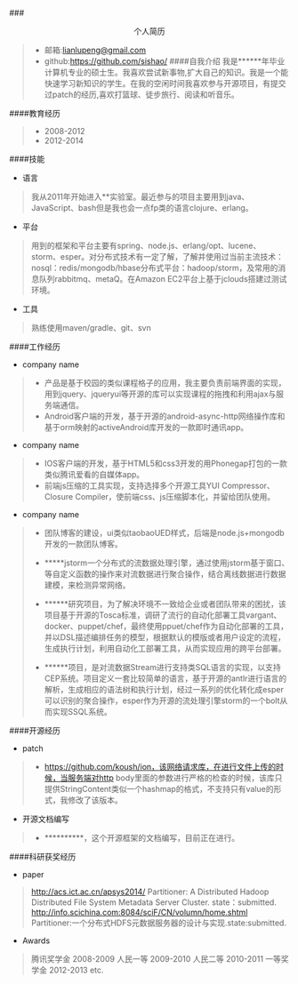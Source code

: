 ###<center>个人简历</center>

> * 邮箱:lianlupeng@gmail.com
> * github:https://github.com/sishao/
####自我介绍
>  我是******年毕业计算机专业的硕士生。我喜欢尝试新事物,扩大自己的知识。我是一个能快速学习新知识的学生。在我的空闲时间我喜欢参与开源项目，有提交过patch的经历,喜欢打篮球、徒步旅行、阅读和听音乐。

####教育经历

> * 2008-2012 
> * 2012-2014 

####技能
* 语言

> 我从2011年开始进入**实验室。最近参与的项目主要用到java、JavaScript、bash但是我也会一点fp类的语言clojure、erlang。

* 平台

> 用到的框架和平台主要有spring、node.js、erlang/opt、lucene、storm、esper。对分布式技术有一定了解，了解并使用过当前主流技术：nosql：redis/mongodb/hbase分布式平台：hadoop/storm，及常用的消息队列rabbitmq、metaQ。在Amazon EC2平台上基于jclouds搭建过测试环境。

* 工具

> 熟练使用maven/gradle、git、svn

####工作经历
* company name
 

> -   产品是基于校园的类似课程格子的应用，我主要负责前端界面的实现，用到jquery、jqueryui等开源的库可以实现课程的拖拽和利用ajax与服务端通信。
> -   Android客户端的开发，基于开源的android-async-http网络操作库和基于orm映射的activeAndroid库开发的一款即时通讯app。

* company name

>  -   IOS客户端的开发，基于HTML5和css3开发的用Phonegap打包的一款类似腾讯爱看的自媒体app。
>  -   前端js压缩的工具实现，支持选择多个开源工具YUI Compressor、Closure Compiler，使前端css、js压缩脚本化，并留给团队使用。

* company name
 

> -   团队博客的建设，ui类似taobaoUED样式，后端是node.js+mongodb开发的一款团队博客。
> 
> -  *****jstorm一个分布式的流数据处理引擎，通过使用jstorm基于窗口、等自定义函数的操作来对流数据进行聚合操作，结合离线数据进行数据建模，来检测异常网络。
> -   ******研究项目，为了解决环境不一致给企业或者团队带来的困扰，该项目基于开源的Tosca标准，调研了流行的自动化部署工具vargant、docker、puppet/chef，最终使用ppuet/chef作为自动化部署的工具，并以DSL描述编排任务的模型，根据默认的模版或者用户设定的流程，生成执行计划，利用自动化工部署工具，从而实现应用的跨平台部署。
> -   ******项目，是对流数据Stream进行支持类SQL语言的实现，以支持CEP系统。项目定义一套比较简单的语言，基于开源的antlr进行语言的解析，生成相应的语法树和执行计划，经过一系列的优化转化成esper可以识别的聚合操作，esper作为开源的流处理引擎storm的一个bolt从而实现SSQL系统。

####开源经历
* patch

> -   https://github.com/koush/ion，该网络请求库，在进行文件上传的时候，当服务端对http body里面的参数进行严格的检查的时候，该库只提供StringContent类似一个hashmap的格式，不支持只有value的形式，我修改了该版本。

* 开源文档编写

>  -  **********，这个开源框架的文档编写，目前正在进行。

####科研获奖经历
* paper

> 	http://acs.ict.ac.cn/apsys2014/ Partitioner: A Distributed Hadoop Distributed File System  Metadata Server Cluster. state：submitted. 	
> 	http://info.scichina.com:8084/sciF/CN/volumn/home.shtml Partitioner:一个分布式HDFS元数据服务器的设计与实现.state:submitted.

* Awards

>   腾讯奖学金  2008-2009   人民一等   2009-2010   人民二等   2010-2011    一等奖学金 
> 2012-2013 etc.

  




